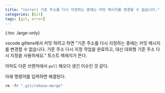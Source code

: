 ```yaml
---
title: "[error] 기준 주소를 다시 지정하는 중에는 커밋 메시지를 변경할 수 없습니다."
categories: [Git]
tags: [git, error]
---
```


{:toc .large-only}

vscode gitlens에서 커밋 하려고 하면 "기준 주소를 다시 지정하는 중에는 커밋 메시지를 변경할 수 없습니다. 기준 주소 다시 지정 작업을 완료하고, 대신 대화형 기준 주소 다시 지정을 사용하세요." 토스트 메세지가 뜬다.

아마도 다른 브랜치에서 `pull` 해오다 생긴 이슈인 것 같다.

아래 명령어를 입력하면 해결된다.

```js
rm -fr ".git/rebase-merge"
```
